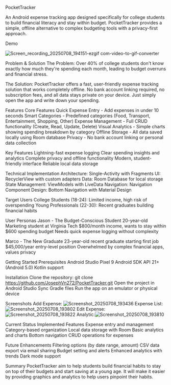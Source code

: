 PocketTracker

An Android expense tracking app designed specifically for college students to build financial literacy and stay within budget. PocketTracker provides a simple, offline alternative to complex budgeting tools with a privacy-first approach.

Demo

![Screen_recording_20250708_194151-ezgif com-video-to-gif-converter](https://github.com/user-attachments/assets/d23322ca-8cc6-4e3b-826a-18a954ca8613)

Problem & Solution
The Problem: Over 40% of college students don't know exactly how much they're spending each month, leading to budget overruns and financial stress.

The Solution: PocketTracker offers a fast, user-friendly expense tracking solution that works completely offline. No bank account linking required, no subscription fees, and all data stays private on your device. Just simply open the app and write down your spending.

Features
Core Features
Quick Expense Entry - Add expenses in under 10 seconds
Smart Categories - Predefined categories (Food, Transport, Entertainment, Shopping, Other)
Expense Management - Full CRUD functionality (Create, Read, Update, Delete)
Visual Analytics - Simple charts showing spending breakdown by category
Offline Storage - All data saved locally using Room database
Privacy - No bank account linking or personal data collection

Key Features
Lightning-fast expense logging
Clear spending insights and analytics
Complete privacy and offline functionality
Modern, student-friendly interface
Reliable local data storage

Technical Implementation
Architecture: Single-Activity with Fragments
UI: RecyclerView with custom adapters
Data: Room Database for local storage
State Management: ViewModels with LiveData
Navigation: Navigation Component
Design: Bottom Navigation with Material Design

Target Users
College Students (18-24): Limited income, high risk of overspending
Young Professionals (22-30): Recent graduates building financial habits

User Personas
Jason - The Budget-Conscious Student
20-year-old Marketing student at Virginia Tech
$800/month income, wants to stay within $600 spending budget
Needs quick expense logging without complexity

Marco - The New Graduate
23-year-old recent graduate starting first job
$45,000/year entry-level position
Overwhelmed by complex financial apps, values privacy

Getting Started
Prerequisites
Android Studio Pixel 9 
Android SDK API 21+ (Android 5.0)
Kotlin support

Installation
Clone the repository: git clone https://github.com/JosephVn272/PocketTracker.git
Open the project in Android Studio
Sync Gradle files
Run the app on an emulator or physical device

Screenshots
Add Expense: ![Screenshot_20250708_193436](https://github.com/user-attachments/assets/c34b60b6-6bd2-41ef-808b-951165068abf)
Expense List:![Screenshot_20250708_193802](https://github.com/user-attachments/assets/7262a3fd-8b1a-41e7-b9f6-c5afaa76b0ab)
Edit Expense:![Screenshot_20250708_193822](https://github.com/user-attachments/assets/f820c49c-2cc2-472b-ac1b-6ca1e780bcdf)
Analytic:![Screenshot_20250708_193810](https://github.com/user-attachments/assets/1f2f3f8e-bfe0-4e90-8dd4-bc359b9fce9b)

Current Status
Implemented Features
Expense entry and management
Category-based organization
Local data storage with Room
Basic analytics and charts
Bottom navigation
CRUD operations for expenses

Future Enhancements
Filtering options (by date range, amount)
CSV data export via email sharing
Budget setting and alerts
Enhanced analytics with trends
Dark mode support

Summary
PocketTracker aim to help students build financial habits
to stay on top of their budgets and start saving at a young age. It will make it easier
by providing graphics and analytics to help users pinpoint their habits.


